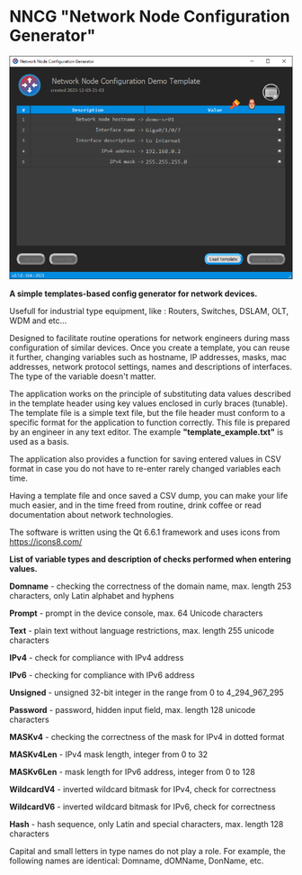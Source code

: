 # NNCG "Network Node Configuration Generator"

![nncg screenshot](screenshot.png)

<b>A simple templates-based config generator for network devices.</b>

Usefull for industrial type equipment, like : Routers, Switches, DSLAM, OLT, WDM and etc...

Designed to facilitate routine operations for network engineers during mass configuration of similar devices.
Once you create a template, you can reuse it further, changing variables such as hostname, IP addresses, masks, mac addresses, network protocol settings,
names and descriptions of interfaces. The type of the variable doesn't matter.

The application works on the principle of substituting data values described in the template header using key values enclosed
in curly braces (tunable). The template file is a simple text file, but the file header must conform to a specific format for the application to function correctly.
This file is prepared by an engineer in any text editor. The example <b>"template_example.txt"</b> is used as a basis.

The application also provides a function for saving entered values in CSV format in case you do not have to re-enter rarely changed variables each time.

Having a template file and once saved a CSV dump, you can make your life much easier, and in the time freed from routine, drink coffee or read documentation about network technologies.

The software is written using the Qt 6.6.1 framework and uses icons from https://icons8.com/


<b>List of variable types and description of checks performed when entering values.</b>

<b>Domname</b> - checking the correctness of the domain name, max. length 253 characters, only Latin alphabet and hyphens

<b>Prompt</b> - prompt in the device console, max. 64 Unicode characters

<b>Text</b> - plain text without language restrictions, max. length 255 unicode characters

<b>IPv4</b> - check for compliance with IPv4 address

<b>IPv6</b> - checking for compliance with IPv6 address

<b>Unsigned</b> - unsigned 32-bit integer in the range from 0 to 4_294_967_295

<b>Password</b> - password, hidden input field, max. length 128 unicode characters

<b>MASKv4</b> - checking the correctness of the mask for IPv4 in dotted format

<b>MASKv4Len</b> - IPv4 mask length, integer from 0 to 32

<b>MASKv6Len</b> - mask length for IPv6 address, integer from 0 to 128

<b>WildcardV4</b> - inverted wildcard bitmask for IPv4, check for correctness

<b>WildcardV6</b> - inverted wildcard bitmask for IPv6, check for correctness

<b>Hash</b> - hash sequence, only Latin and special characters, max. length 128 characters


Capital and small letters in type names do not play a role. For example, the following names are identical: Domname, dOMName, DonName, etc.


